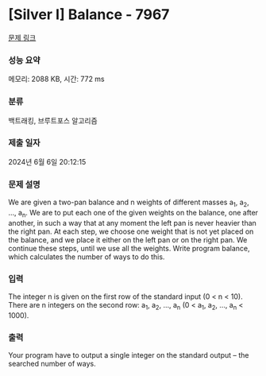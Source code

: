 # [Silver I] Balance - 7967 

[문제 링크](https://www.acmicpc.net/problem/7967) 

### 성능 요약

메모리: 2088 KB, 시간: 772 ms

### 분류

백트래킹, 브루트포스 알고리즘

### 제출 일자

2024년 6월 6일 20:12:15

### 문제 설명

<p>We are given a two-pan balance and n weights of different masses a<sub>1</sub>, a<sub>2</sub>, …, a<sub>n</sub>. We are to put each one of the given weights on the balance, one after another, in such a way that at any moment the left pan is never heavier than the right pan. At each step, we choose one weight that is not yet placed on the balance, and we place it either on the left pan or on the right pan. We continue these steps, until we use all the weights. Write program balance, which calculates the number of ways to do this.</p>

### 입력 

 <p>The integer n is given on the first row of the standard input (0 < n < 10). There are n integers on the second row: a<sub>1</sub>, a<sub>2</sub>, …, a<sub>n</sub> (0 < a<sub>1</sub>, a<sub>2</sub>, …, a<sub>n</sub> < 1000).</p>

### 출력 

 <p>Your program have to output a single integer on the standard output – the searched number of ways.</p>

